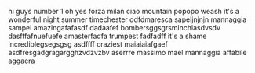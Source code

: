 hi guys
number 1
oh yes
forza milan
ciao
mountain
popopo
weash
it's a wonderful night
summer timechester
ddfdmaresca
sapeljnjnjn
mannaggia sampei
amazingafafasdf dadaafef
bombersggsgrsminchiasdvsdv
dasfffafnuefuefe
amasterfadfa
trumpest
fadfadff
it's a shame
incrediblegsegsgsg
asdffff
craziest
maiaiaiafgaef
asdfresgadgragargghzvdzvzbv
aserrre
massimo mael
mannaggia
affabile
aggaera
